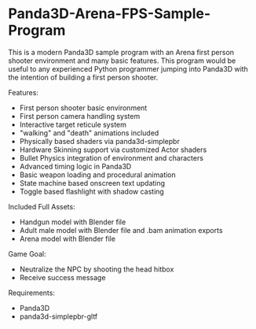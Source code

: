 # Panda3D-Arena-FPS-Sample-Program
This is a modern Panda3D sample program with an Arena first person shooter environment and many basic features. This program would be useful to any experienced Python programmer jumping into Panda3D with the intention of building a first person shooter.

Features:
- First person shooter basic environment
- First person camera handling system
- Interactive target reticule system
- "walking" and "death" animations included
- Physically based shaders via panda3d-simplepbr
- Hardware Skinning support via customized Actor shaders
- Bullet Physics integration of environment and characters
- Advanced timing logic in Panda3D
- Basic weapon loading and procedural animation
- State machine based onscreen text updating
- Toggle based flashlight with shadow casting

Included Full Assets:
- Handgun model with Blender file
- Adult male model with Blender file and .bam animation exports
- Arena model with Blender file

Game Goal:
- Neutralize the NPC by shooting the head hitbox
- Receive success message

Requirements: 
- Panda3D
- panda3d-simplepbr-gltf
